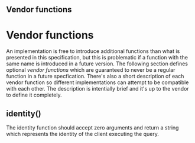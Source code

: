Vendor functions
-------

# Vendor functions

An implementation is free to introduce additional functions than what is presented in this specification, but this is problematic if a function with the same name is introduced in a future version. The following section defines optional *vendor functions* which are guaranteed to never be a regular function in a future specfication. There's also a short description of each vendor function so different implementations can attempt to be compatible with each other. The description is intentially brief and it's up to the vendor to define it completely.

## identity()

The identity function should accept zero arguments and return a string which represents the identity of the client executing the query.

